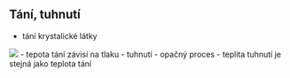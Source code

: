 ## Tání, tuhnutí
- tání krystalické látky
<img src="http://moodle2.gymcheb.cz/pluginfile.php/2417/mod_page/content/1/graftan.gif">
- tepota tání závisí na tlaku
- tuhnutí
  - opačný proces
  - teplita tuhnutí je stejná jako teplota tání
